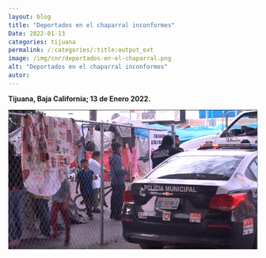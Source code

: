 ```yaml
---
layout: blog
title: "Deportados en el chaparral inconformes"
Date: 2022-01-13
categories: tijuana
permalink: /:categories/:title:output_ext
image: /img/cnr/deportados-en-el-chaparral.png
alt: "Deportados en el chaparral inconformes"
autor:
---
```


**Tijuana, Baja California; 13 de Enero 2022.** 


<div id="carouselExampleSlidesOnly" class="carousel slide" data-ride="carousel">
  <div class="carousel-inner">
    <div class="carousel-item active">
       <img class="d-block w-100" src="/img/cnr/deportados-en-el-chaparral.png" loading="lazy"  alt="Deportados en el chaparral inconformes">
    </div>
  </div>
</div>